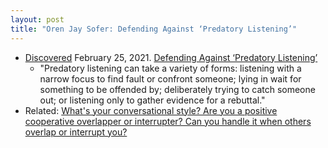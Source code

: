 ```yaml
---
layout: post
title: "Oren Jay Sofer: Defending Against ‘Predatory Listening’"
---
```

*  [Discovered](http://rolandtanglao.com/2020/07/29/p1-blogthis-checkvist-list-links-to-blog/) February 25, 2021. [Defending Against ‘Predatory Listening’](https://www.tenpercent.com/meditationweeklyblog/defending-against-predatory-listening)
   *  "Predatory listening can take a variety of forms: listening with a narrow  focus to find fault or confront someone; lying in wait for something to  be offended by; deliberately trying to catch someone out; or listening  only to gather evidence for a rebuttal."
*  Related: [What's your conversational style? Are you a  positive cooperative overlapper or interrupter? Can you handle it when  others overlap or interrupt you?](http://rolandtanglao.com/2021/02/25/p1-conversational-style-overlapper-interrupter-can-you-handle-overlapping-interrupting/)

